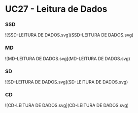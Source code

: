 # UC27 - Leitura de Dados

### SSD
![SSD-LEITURA DE DADOS.svg](SSD-LEITURA DE DADOS.svg)

### MD
![MD-LEITURA DE DADOS.svg](MD-LEITURA DE DADOS.svg)

### SD
![SD-LEITURA DE DADOS.svg](SD-LEITURA DE DADOS.svg)

### CD
![CD-LEITURA DE DADOS.svg](CD-LEITURA DE DADOS.svg)